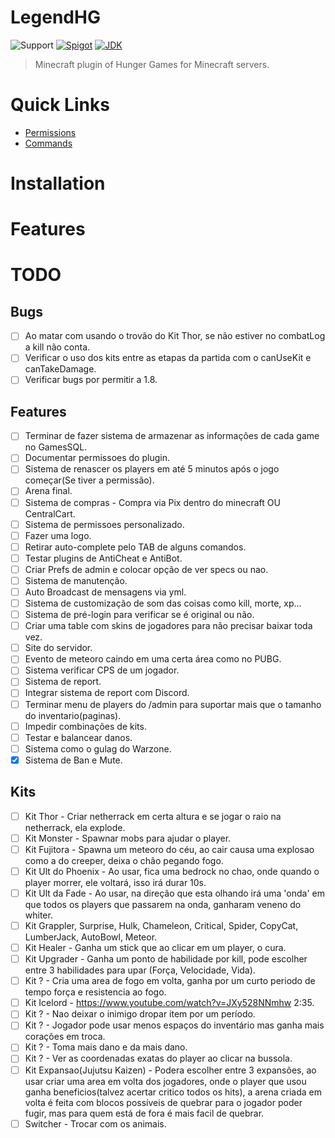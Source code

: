 # LegendHG

![Support](https://img.shields.io/badge/Minecraft-1.7--1.8-green.svg)
[![Spigot](https://img.shields.io/badge/PaperSport-1.8.8-yellow.svg)](https://www.spigotmc.org/resources/nametagedit.3836/)
[![JDK](https://img.shields.io/badge/JDK-1.8-blue.svg)](https://jdk.java.net/java-se-ri/8-MR3)

> Minecraft plugin of Hunger Games for Minecraft servers.

# Quick Links
* [Permissions](documentation/Permissions.creole)
* [Commands](documentation/Commands.creole)

# Installation

# Features

# TODO

## Bugs

- [ ] Ao matar com usando o trovão do Kit Thor, se não estiver no combatLog a kill não conta.
- [ ] Verificar o uso dos kits entre as etapas da partida com o canUseKit e canTakeDamage.
- [ ] Verificar bugs por permitir a 1.8.

## Features

- [ ] Terminar de fazer sistema de armazenar as informações de cada game no GamesSQL.
- [ ] Documentar permissoes do plugin.
- [ ] Sistema de renascer os players em até 5 minutos após o jogo começar(Se tiver a permissão).
- [ ] Arena final.
- [ ] Sistema de compras - Compra via Pix dentro do minecraft OU CentralCart.
- [ ] Sistema de permissoes personalizado.
- [ ] Fazer uma logo.
- [ ] Retirar auto-complete pelo TAB de alguns comandos.
- [ ] Testar plugins de AntiCheat e AntiBot.
- [ ] Criar Prefs de admin e colocar opção de ver specs ou nao.
- [ ] Sistema de manutenção.
- [ ] Auto Broadcast de mensagens via yml.
- [ ] Sistema de customização de som das coisas como kill, morte, xp...
- [ ] Sistema de pré-login para verificar se é original ou não.
- [ ] Criar uma table com skins de jogadores para não precisar baixar toda vez.
- [ ] Site do servidor.
- [ ] Evento de meteoro caindo em uma certa área como no PUBG.
- [ ] Sistema verificar CPS de um jogador.
- [ ] Sistema de report.
- [ ] Integrar sistema de report com Discord.
- [ ] Terminar menu de players do /admin para suportar mais que o tamanho do inventario(paginas).
- [ ] Impedir combinações de kits.
- [ ] Testar e balancear danos.
- [ ] Sistema como o gulag do Warzone.
- [X] Sistema de Ban e Mute.

## Kits

- [ ] Kit Thor - Criar netherrack em certa altura e se jogar o raio na netherrack, ela explode.
- [ ] Kit Monster - Spawnar mobs para ajudar o player.
- [ ] Kit Fujitora - Spawna um meteoro do céu, ao cair causa uma explosao como a do creeper, deixa o chão pegando fogo.
- [ ] Kit Ult do Phoenix - Ao usar, fica uma bedrock no chao, onde quando o player morrer, ele voltará, isso irá durar 10s.
- [ ] Kit Ult da Fade - Ao usar, na direção que esta olhando irá uma 'onda' em que todos os players que passarem na onda, ganharam veneno do whiter.
- [ ] Kit Grappler, Surprise, Hulk, Chameleon, Critical, Spider, CopyCat, LumberJack, AutoBowl, Meteor.
- [ ] Kit Healer - Ganha um stick que ao clicar em um player, o cura.
- [ ] Kit Upgrader - Ganha um ponto de habilidade por kill, pode escolher entre 3 habilidades para upar (Força, Velocidade, Vida).
- [ ] Kit ? - Cria uma area de fogo em volta, ganha por um curto periodo de tempo força e resistencia ao fogo.
- [ ] Kit Icelord - https://www.youtube.com/watch?v=JXy528NNmhw 2:35.
- [ ] Kit ? - Nao deixar o inimigo dropar item por um período.
- [ ] Kit ? - Jogador pode usar menos espaços do inventário mas ganha mais corações em troca.
- [ ] Kit ? - Toma mais dano e da mais dano.
- [ ] Kit ? - Ver as coordenadas exatas do player ao clicar na bussola.
- [ ] Kit Expansao(Jujutsu Kaizen) - Podera escolher entre 3 expansões, ao usar criar uma area em volta dos jogadores, onde o player que usou ganha beneficios(talvez acertar critico todos os hits), a arena criada em volta é feita com blocos possíveis de quebrar para o jogador poder fugir, mas para quem está de fora é mais facil de quebrar.
- [ ] Switcher - Trocar com os animais.
